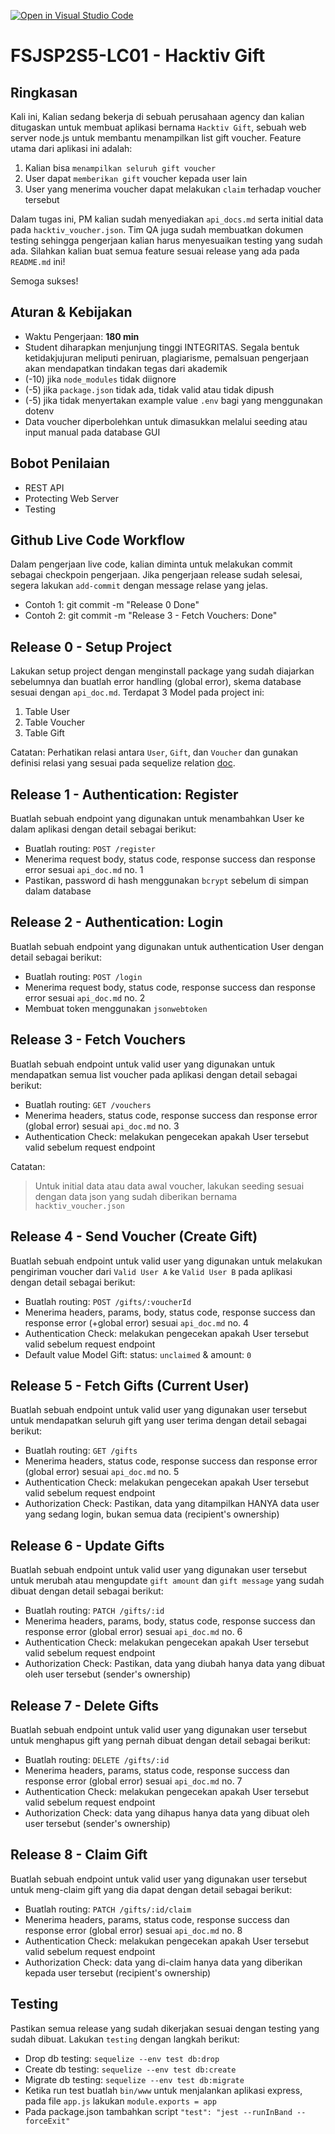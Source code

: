 [![Open in Visual Studio Code](https://classroom.github.com/assets/open-in-vscode-718a45dd9cf7e7f842a935f5ebbe5719a5e09af4491e668f4dbf3b35d5cca122.svg)](https://classroom.github.com/online_ide?assignment_repo_id=13133733&assignment_repo_type=AssignmentRepo)
# FSJSP2S5-LC01 - Hacktiv Gift

## Ringkasan

Kali ini, Kalian sedang bekerja di sebuah perusahaan agency dan kalian ditugaskan untuk membuat aplikasi bernama `Hacktiv Gift`, sebuah web server node.js untuk membantu menampilkan list gift voucher. Feature utama dari aplikasi ini adalah:

1. Kalian bisa `menampilkan seluruh gift voucher`
2. User dapat `memberikan gift` voucher kepada user lain
3. User yang menerima voucher dapat melakukan `claim` terhadap voucher tersebut

Dalam tugas ini, PM kalian sudah menyediakan `api_docs.md` serta initial data pada `hacktiv_voucher.json`. Tim QA juga sudah membuatkan dokumen testing sehingga pengerjaan kalian harus menyesuaikan testing yang sudah ada. Silahkan kalian buat semua feature sesuai release yang ada pada `README.md` ini!

Semoga sukses!

## Aturan & Kebijakan

- Waktu Pengerjaan: **180 min**
- Student diharapkan menjunjung tinggi INTEGRITAS. Segala bentuk ketidakjujuran meliputi peniruan, plagiarisme, pemalsuan pengerjaan akan mendapatkan tindakan tegas dari akademik
- (-10) jika `node_modules` tidak diignore
- (-5) jika `package.json` tidak ada, tidak valid atau tidak dipush
- (-5) jika tidak menyertakan example value `.env` bagi yang menggunakan dotenv
- Data voucher diperbolehkan untuk dimasukkan melalui seeding atau input manual pada database GUI

## Bobot Penilaian

- REST API
- Protecting Web Server
- Testing

## Github Live Code Workflow

Dalam pengerjaan live code, kalian diminta untuk melakukan commit sebagai checkpoin pengerjaan. Jika pengerjaan release sudah selesai, segera lakukan `add-commit` dengan message relase yang jelas.

- Contoh 1: git commit -m "Release 0 Done"
- Contoh 2: git commit -m "Release 3 - Fetch Vouchers: Done"

## Release 0 - Setup Project

Lakukan setup project dengan menginstall package yang sudah diajarkan sebelumnya dan buatlah error handling (global error), skema database sesuai dengan `api_doc.md`. Terdapat 3 Model pada project ini:

1. Table User
2. Table Voucher
3. Table Gift

Catatan:
Perhatikan relasi antara `User`, `Gift`, dan `Voucher` dan gunakan definisi relasi yang sesuai pada sequelize relation [doc](https://sequelize.org/master/manual/advanced-many-to-many.html).

## Release 1 - Authentication: Register

Buatlah sebuah endpoint yang digunakan untuk menambahkan User ke dalam aplikasi dengan detail sebagai berikut:

- Buatlah routing: `POST /register`
- Menerima request body, status code, response success dan response error sesuai `api_doc.md` no. 1
- Pastikan, password di hash menggunakan `bcrypt` sebelum di simpan dalam database

## Release 2 - Authentication: Login

Buatlah sebuah endpoint yang digunakan untuk authentication User dengan detail sebagai berikut:

- Buatlah routing: `POST /login`
- Menerima request body, status code, response success dan response error sesuai `api_doc.md` no. 2
- Membuat token menggunakan `jsonwebtoken`

## Release 3 - Fetch Vouchers

Buatlah sebuah endpoint untuk valid user yang digunakan untuk mendapatkan semua list voucher pada aplikasi dengan detail sebagai berikut:

- Buatlah routing: `GET /vouchers`
- Menerima headers, status code, response success dan response error (global error) sesuai `api_doc.md` no. 3
- Authentication Check: melakukan pengecekan apakah User tersebut valid sebelum request endpoint

Catatan:
> Untuk initial data atau data awal voucher, lakukan seeding sesuai dengan data json yang sudah diberikan bernama `hacktiv_voucher.json`

## Release 4 - Send Voucher (Create Gift)

Buatlah sebuah endpoint untuk valid user yang digunakan untuk melakukan pengiriman voucher dari `Valid User A` ke `Valid User B` pada aplikasi dengan detail sebagai berikut:

- Buatlah routing: `POST /gifts/:voucherId`
- Menerima headers, params, body, status code, response success dan response error (+global error) sesuai `api_doc.md` no. 4
- Authentication Check: melakukan pengecekan apakah User tersebut valid sebelum request endpoint
- Default value Model Gift: status: `unclaimed` & amount: `0`

## Release 5 - Fetch Gifts (Current User)

Buatlah sebuah endpoint untuk valid user yang digunakan user tersebut untuk mendapatkan seluruh gift yang user terima dengan detail sebagai berikut:

- Buatlah routing: `GET /gifts`
- Menerima headers, status code, response success dan response error (global error) sesuai `api_doc.md` no. 5
- Authentication Check: melakukan pengecekan apakah User tersebut valid sebelum request endpoint
- Authorization Check: Pastikan, data yang ditampilkan HANYA data user yang sedang login, bukan semua data (recipient's ownership)

## Release 6 - Update Gifts

Buatlah sebuah endpoint untuk valid user yang digunakan user tersebut untuk merubah atau mengupdate `gift amount` dan `gift message` yang sudah dibuat dengan detail sebagai berikut:

- Buatlah routing: `PATCH /gifts/:id`
- Menerima headers, params, body, status code, response success dan response error (global error) sesuai `api_doc.md` no. 6
- Authentication Check: melakukan pengecekan apakah User tersebut valid sebelum request endpoint
- Authorization Check: Pastikan, data yang diubah hanya data yang dibuat oleh user tersebut (sender's ownership)

## Release 7 - Delete Gifts

Buatlah sebuah endpoint untuk valid user yang digunakan user tersebut untuk menghapus gift yang pernah dibuat dengan detail sebagai berikut:

- Buatlah routing: `DELETE /gifts/:id`
- Menerima headers, params, status code, response success dan response error (global error) sesuai `api_doc.md` no. 7
- Authentication Check: melakukan pengecekan apakah User tersebut valid sebelum request endpoint
- Authorization Check: data yang dihapus hanya data yang dibuat oleh user tersebut (sender's ownership)

## Release 8 - Claim Gift

Buatlah sebuah endpoint untuk valid user yang digunakan user tersebut untuk meng-claim gift yang dia dapat dengan detail sebagai berikut:

- Buatlah routing: `PATCH /gifts/:id/claim`
- Menerima headers, params, status code, response success dan response error (global error) sesuai `api_doc.md` no. 8
- Authentication Check: melakukan pengecekan apakah User tersebut valid sebelum request endpoint
- Authorization Check: data yang di-claim hanya data yang diberikan kepada user tersebut (recipient's ownership)

## Testing

Pastikan semua release yang sudah dikerjakan sesuai dengan testing yang sudah dibuat. Lakukan `testing` dengan langkah berikut:

- Drop db testing: `sequelize --env test db:drop`
- Create db testing: `sequelize --env test db:create`
- Migrate db testing: `sequelize --env test db:migrate`
- Ketika run test buatlah `bin/www` untuk menjalankan aplikasi express, pada file `app.js` lakukan `module.exports = app`
- Pada package.json tambahkan script `"test": "jest --runInBand --forceExit"`
